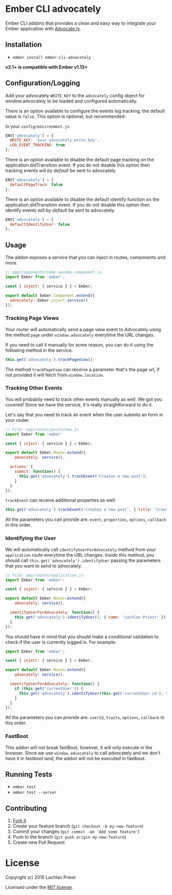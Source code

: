 # Ember CLI advocately

Ember CLI addons that provides a clean and easy way to integrate your Ember application with [Advocate.ly](https://advocate.ly/).

## Installation

* `ember install ember-cli-advocately`

**v2.1+ is compatible with Ember v1.13+**

## Configuration/Logging

Add your advocately `WRITE_KEY` to the `advocately` config object for window.advocately to be loaded and configured automatically.

There is an option available to configure the events log tracking, the default value is `false`. This option is optional, but recommended.

In your `config/environment.js`

```js
ENV['advocately'] = {
  WRITE_KEY: 'your_advocately_write_key',
  LOG_EVENT_TRACKING: true
};

```

There is an option available to disable the default page tracking on the application.didTransition event. If you do not disable this option then tracking events will *by default* be sent to advocately.

```js
ENV['advocately'] = {
  defaultPageTrack: false
};
```

There is an option available to disable the default identify function on the application.didTransition event. If you do not disable this option then identify events will *by default* be sent to advocately.

```js
ENV['advocately'] = {
  defaultIdentifyUser: false
};
```

## Usage

The addon exposes a service that you can inject in routes, components and more.

```js
// app/components/some-awsome-component.js
import Ember from 'ember';

const { inject: { service } } = Ember;

export default Ember.Component.extend({
  advocately: Ember.inject.service()
});

```

### Tracking Page Views

Your router will automatically send a page view event to Advocately using the method `page` under `window.advocately` everytime the URL changes.

If you need to call it manually for some reason, you can do it using the following method in the service.

```js
this.get('advocately').trackPageView();
```

The method `trackPageView` can receive a parameter that's the page url, if not provided it will fetch from `window.location`.

### Tracking Other Events

You will probabily need to track other events manually as well. We got you covered! Since we have the service, it's really straightforward to do it.

Let's say that you need to track an event when the user submits an form in your router.


```js
// File: app/routes/posts/new.js
import Ember from 'ember'

const { inject: { service } } = Ember;

export default Ember.Route.extend({
	advocately: service(),

  actions: {
    submit: function() {
      this.get('advocately').trackEvent('Creates a new post');
    }
  }
});

```

`trackEvent` can receive additional properties as well:

```js
this.get('advocately').trackEvent('Creates a new post', { title: "Creating a Ember CLI application" });
```

All the parameters you can provide are: `event`, `properties`, `options`, `callback` in this order.

### Identifying the User

We will automatically call `identifyUserForAdvocately` method from your `application` route everytime the URL changes. Inside this method, you should call `this.get('advocately').identifyUser` passing the parameters that you want to send to advocately.

```js
// File: app/routes/application.js
import Ember from 'ember';

const { inject: { service } } = Ember;

export default Ember.Route.extend({
	advocately: service(),

  identifyUserForAdvocately: function() {
    this.get('advocately').identifyUser(1, { name: 'Lachlan Priest' });
  }
});
```

You should have in mind that you should make a conditional validation to check if the user is currently logged in. For example:


```js
import Ember from 'ember';

const { inject: { service } } = Ember;

export default Ember.Route.extend({
	advocately: service(),

  identifyUserForAdvocately: function() {
    if (this.get('currentUser')) {
      this.get('advocately').identifyUser(this.get('currentUser.id'), this.get('currentUser')));
    }
  }
});
```

All the parameters you can provide are: `userId`, `traits`, `options`, `callback` in this order.

### FastBoot

This addon will not break fastBoot, however, it will only execute in the browser. Since we use `window.advocately` to call advocately and we don't have it in fastboot land, the addon will not be executed in fastboot.

## Running Tests

* `ember test`
* `ember test --server`

## Contributing

1. [Fork it](https://github.com/advocately/ember-cli-advocately/fork)
2. Create your feature branch (`git checkout -b my-new-feature`)
3. Commit your changes (`git commit -am 'Add some feature'`)
4. Push to the branch (`git push origin my-new-feature`)
5. Create new Pull Request


# License

Copyright (c) 2015 Lachlan Priest

Licensed under the [MIT license](LICENSE.md).
